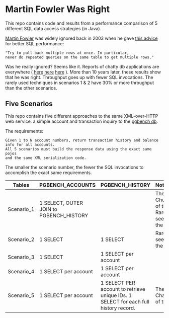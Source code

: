 Martin Fowler Was Right
====================

This repo contains code and results from a performance comparison of 5 different SQL data access strategies (in Java).

[Martin Fowler](http://martinfowler.com/) was widely ignored back in 2003 when he gave [this advice](http://www.informit.com/articles/article.aspx?p=30661&seqNum=3) for better SQL performance:

```
"Try to pull back multiple rows at once. In particular, 
never do repeated queries on the same table to get multiple rows."
```

Was he really ignored?  Seems like it.  Reports of chatty db applications are everywhere ( [here](http://apmblog.compuware.com/2010/06/15/top-10-performance-problems-taken-from-zappos-monster-and-co/) [here](http://blogs.msdn.com/b/alikl/archive/2008/04/28/performance-sin-chatty-database-access-and-loops-plus-another-free-performance-tool.aspx) [here](http://dotnet.dzone.com/news/select-n1-problem-%E2%80%93-how)  ).  More than 10 years later, these results show that he was right.  Throughput goes up with fewer SQL invocations.  The rarely used techniques in scenarios 1 & 2 have 30% or more throughput than the other scenarios.  

Five Scenarios
--------------
This repo contains five different approaches to the same XML-over-HTTP web service:  a simple account and transaction inquiry to the [pgbench db](http://www.postgresql.org/docs/9.2/static/pgbench.html).  

The requirements:  

```
Given 1 to N account numbers, return transaction history and balance info for all accounts.  
All 5 scenarios must build the response data using the exact same pojos 
and the same XML serialization code.
```

The smaller the scenario number, the fewer the SQL invocations to accomplish the exact same requirements.



| Tables        | PGBENCH_ACCOUNTS           | PGBENCH_HISTORY  | Notes |
| ------------- |:--------------|:----- |:-----|
| Scenario_1    | 1 SELECT, OUTER JOIN to PGBENCH_HISTORY      |   | The Chunkiest of the 5.  Rarely seen in the wild |
| Scenario_2    | 1 SELECT      |   1 SELECT | Rarely seen in the wild  |
| Scenario_3    | 1 SELECT      | 1 SELECT per account |  |
| Scenario_4    | 1 SELECT per account  | 1 SELECT per account |  |
| Scenario_5    | 1 SELECT per account  | 1 SELECT PER account to retrieve unique IDs.  1 SELECT for each full history record. | The  Chattiest of the 5. |
